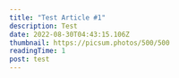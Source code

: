 ```yaml
---
title: "Test Article #1"
description: Test
date: 2022-08-30T04:43:15.106Z
thumbnail: https://picsum.photos/500/500
readingTime: 1
post: test
---
```

